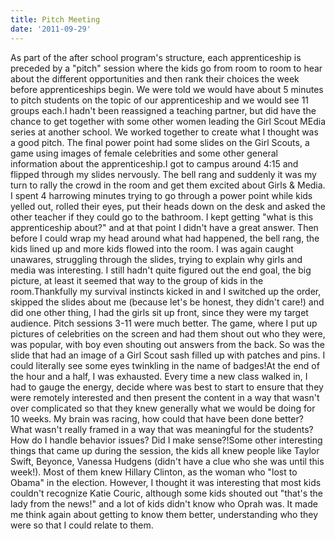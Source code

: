```yaml
---
title: Pitch Meeting
date: '2011-09-29'
---
```


As part of the after school program's structure, each apprenticeship is preceded by a "pitch" session where the kids go from room to room to hear about the different opportunities and then rank their choices the week before apprenticeships begin. We were told we would have about 5 minutes to pitch students on the topic of our apprenticeship and we would see 11 groups each.I hadn't been reassigned a teaching partner, but did have the chance to get together with some other women leading the Girl Scout MEdia series at another school. We worked together to create what I thought was a good pitch. The final power point had some slides on the Girl Scouts, a game using images of female celebrities and some other general information about the apprenticeship.I got to campus around 4:15 and flipped through my slides nervously. The bell rang and suddenly it was my turn to rally the crowd in the room and get them excited about Girls & Media. I spent 4 harrowing minutes trying to go through a power point while kids yelled out, rolled their eyes, put their heads down on the desk and asked the other teacher if they could go to the bathroom. I kept getting "what is this apprenticeship about?" and at that point I didn't have a great answer. Then before I could wrap my head around what had happened, the bell rang, the kids lined up and more kids flowed into the room. I was again caught unawares, struggling through the slides, trying to explain why girls and media was interesting. I still hadn't quite figured out the end goal, the big picture, at least it seemed that way to the group of kids in the room.Thankfully my survival instincts kicked in and I switched up the order, skipped the slides about me (because let's be honest, they didn't care!) and did one other thing, I had the girls sit up front, since they were my target audience. Pitch sessions 3-11 were much better. The game, where I put up pictures of celebrities on the screen and had them shout out who they were, was popular, with boy even shouting out answers from the back. So was the slide that had an image of a Girl Scout sash filled up with patches and pins. I could literally see some eyes twinkling in the name of badges!At the end of the hour and a half, I was exhausted. Every time a new class walked in, I had to gauge the energy, decide where was best to start to ensure that they were remotely interested and then present the content in a way that wasn't over complicated so that they knew generally what we would be doing for 10 weeks. My brain was racing, how could that have been done better? What wasn't really framed in a way that was meaningful for the students? How do I handle behavior issues? Did I make sense?!Some other interesting things that came up during the session, the kids all knew people like Taylor Swift, Beyonce, Vanessa Hudgens (didn't have a clue who she was until this week!). Most of them knew Hillary Clinton, as the woman who "lost to Obama" in the election. However, I thought it was interesting that most kids couldn't recognize Katie Couric, although some kids shouted out "that's the lady from the news!" and a lot of kids didn't know who Oprah was. It made me think again about getting to know them better, understanding who they were so that I could relate to them.
